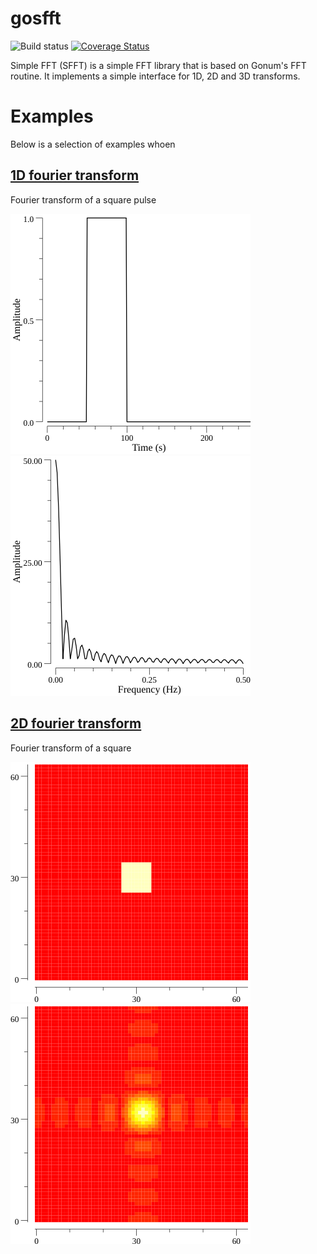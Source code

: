 # gosfft
![Build status](https://travis-ci.org/davidkleiven/gosfft.svg?branch=master)
[![Coverage Status](https://coveralls.io/repos/github/davidkleiven/gosfft/badge.svg?branch=master)](https://coveralls.io/github/davidkleiven/gosfft?branch=master)

Simple FFT (SFFT) is a simple FFT library that is based on Gonum's FFT routine. It implements a simple interface for 1D, 2D and 3D transforms.

# Examples

Below is a selection of examples whoen

## [1D fourier transform](examples/fft1d/main.go)

Fourier transform of a square pulse

![Signal 1D](figs/signal1D.png) ![Fourier Transform](figs/fft1D.png)

## [2D fourier transform](examples/fft2d/main.go)

Fourier transform of a square

![Signal 2D](figs/img.png) ![Fourier Transform](figs/fft2D.png)
